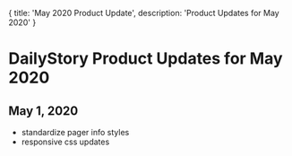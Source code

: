 {
	title: 'May 2020 Product Update',
	description: 'Product Updates for May 2020'
}
# DailyStory Product Updates for May 2020
## May 1, 2020
* standardize pager info styles
* responsive css updates
